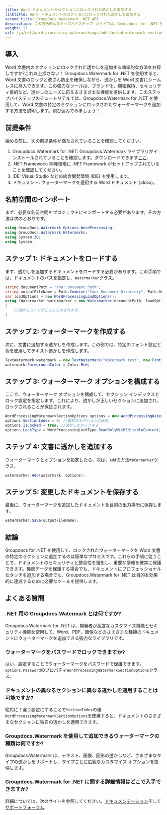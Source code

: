 ```yaml
---
title: Word ドキュメントのセクションにロックされた透かしを追加する
linktitle: Word ドキュメントのセクションにロックされた透かしを追加する
second_title: GroupDocs.Watermark .NET API
description: この包括的なステップバイステップ ガイドでは、Groupdocs for .NET を使用してロックされたウォーターマークを Word 文書の特定のセクションに追加する方法を学びます。
weight: 13
url: /ja/net/word-processing-watermarkings/add-locked-watermark-section-word-docs/
---
```

## 導入
Word 文書内のセクションにロックされた透かしを追加する効率的な方法をお探しですか?これ以上探さない！ Groupdocs.Watermark for .NET を使用すると、Word 文書のロックと改ざん防止を確保しながら、透かしを Word 文書にシームレスに挿入できます。この強力なツールは、ブランド化、機密保持、セキュリティ目的など、透かしのニーズに応えるさまざまな機能を提供します。このステップバイステップのチュートリアルでは、Groupdocs.Watermark for .NET を使用して、Word 文書の特定のセクションにロックされたウォーターマークを追加する方法を説明します。飛び込んでみましょう！
## 前提条件
始める前に、次の前提条件が満たされていることを確認してください。
1.  Groupdocs.Watermark for .NET: Groupdocs.Watermark ライブラリがインストールされていることを確認します。ダウンロードできます[ここ](https://releases.groupdocs.com/Watermark/net/).
2. .NET Framework: 開発環境に .NET Framework がセットアップされていることを確認してください。
3. IDE: Visual Studio などの統合開発環境 (IDE) を使用します。
4. ドキュメント: ウォーターマークを適用する Word ドキュメント (.docx)。
## 名前空間のインポート
まず、必要な名前空間をプロジェクトにインポートする必要があります。その方法は次のとおりです。
```csharp
using GroupDocs.Watermark.Options.WordProcessing;
using GroupDocs.Watermark.Watermarks;
using System.IO;
using System;
```
## ステップ 1: ドキュメントをロードする
まず、透かしを追加するドキュメントをロードする必要があります。この手順では、ドキュメントのパスを指定し、`Watermarker`クラス。
```csharp
string documentPath = "Your Document Path";
string outputFileName = Path.Combine("Your Document Directory", Path.GetFileName(documentPath));
var loadOptions = new WordProcessingLoadOptions();
using (Watermarker watermarker = new Watermarker(documentPath, loadOptions))
{
    //透かしコードがここに入力されます。
}
```
## ステップ 2: ウォーターマークを作成する
次に、文書に追加する透かしを作成します。この例では、特定のフォント設定と色を使用してテキスト透かしを作成します。
```csharp
TextWatermark watermark = new TextWatermark("Watermark text", new Font("Arial", 19));
watermark.ForegroundColor = Color.Red;
```
## ステップ 3: ウォーターマーク オプションを構成する
ここで、ウォーターマーク オプションを構成して、セクション インデックスとロック設定を指定します。これにより、透かしが正しいセクションに追加され、ロックされることが保証されます。
```csharp
WordProcessingWatermarkSectionOptions options = new WordProcessingWatermarkSectionOptions();
options.SectionIndex = 0; //最初のセクションに追加
options.IsLocked = true; //透かしをロックする
options.LockType = WordProcessingLockType.ReadOnlyWithEditableContent; //ロックタイプ
```
## ステップ 4: 文書に透かしを追加する
ウォーターマークとオプションを設定したら、次は、`Add`の方法`Watermarker`クラス。
```csharp
watermarker.Add(watermark, options);
```
## ステップ 5: 変更したドキュメントを保存する
最後に、ウォーターマークを追加したドキュメントを目的の出力場所に保存します。
```csharp
watermarker.Save(outputFileName);
```
## 結論
Groupdocs for .NET を使用して、ロックされたウォーターマークを Word 文書の特定のセクションに追加するのは簡単なプロセスです。これらの手順に従うことで、ドキュメントのセキュリティと整合性を強化し、重要な情報を確実に保護できます。機密データを保護する場合でも、ドキュメントにプロフェッショナルなタッチを追加する場合でも、Groupdocs.Watermark for .NET は目的を効果的に達成するために必要なツールを提供します。
## よくある質問
### .NET 用の Groupdocs.Watermark とは何ですか?
Groupdocs.Watermark for .NET は、開発者が高度なカスタマイズ機能とセキュリティ機能を使用して、Word、PDF、画像などのさまざまな種類のドキュメントにウォーターマークを追加できる強力なライブラリです。
### ウォーターマークをパスワードでロックできますか?
はい、設定することでウォーターマークをパスワードで保護できます。`options.Password`のプロパティ`WordProcessingWatermarkSectionOptions`クラス。
### ドキュメントの異なるセクションに異なる透かしを適用することは可能ですか?
絶対に！違う設定にすることで`SectionIndex`の値`WordProcessingWatermarkSectionOptions`を使用すると、ドキュメントのさまざまなセクションに独自の透かしを適用できます。
### Groupdocs.Watermark を使用して追加できるウォーターマークの種類は何ですか?
Groupdocs.Watermark は、テキスト、画像、図形の透かしなど、さまざまなタイプの透かしをサポートし、タイプごとに広範なカスタマイズ オプションを提供します。
### Groupdocs.Watermark for .NET に関する詳細情報はどこで入手できますか?
詳細については、次のサイトを参照してください。[ドキュメンテーション](https://tutorials.groupdocs.com/Watermark/net/)そして[サポートフォーラム](https://forum.groupdocs.com/c/watermark/19).
